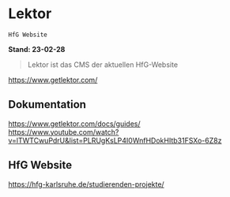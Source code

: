 # Lektor
`HfG Website`

**Stand: 23-02-28**

> Lektor ist das CMS der aktuellen HfG-Website 

https://www.getlektor.com/

## Dokumentation
https://www.getlektor.com/docs/guides/  
https://www.youtube.com/watch?v=lTWTCwuPdrU&list=PLRUgKsLP4I0WnfHDokHItb31FSXo-6Z8z

## HfG Website
https://hfg-karlsruhe.de/studierenden-projekte/